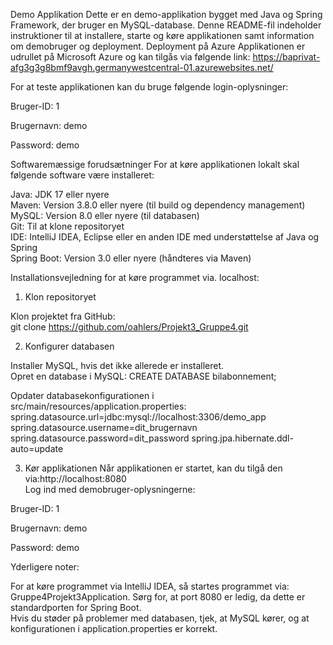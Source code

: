 Demo Applikation
Dette er en demo-applikation bygget med Java og Spring Framework, der bruger en MySQL-database. Denne README-fil indeholder instruktioner til at installere, starte og køre applikationen samt information om demobruger og deployment.
Deployment på Azure
Applikationen er udrullet på Microsoft Azure og kan tilgås via følgende link: https://baprivat-afg3g3g8bmf9avgh.germanywestcentral-01.azurewebsites.net/


For at teste applikationen kan du bruge følgende login-oplysninger:  

Bruger-ID: 1 

Brugernavn: demo

Password: demo


Softwaremæssige forudsætninger
For at køre applikationen lokalt skal følgende software være installeret:  

Java: JDK 17 eller nyere  
Maven: Version 3.8.0 eller nyere (til build og dependency management)  
MySQL: Version 8.0 eller nyere (til databasen)  
Git: Til at klone repositoryet  
IDE: IntelliJ IDEA, Eclipse eller en anden IDE med understøttelse af Java og Spring  
Spring Boot: Version 3.0 eller nyere (håndteres via Maven)

Installationsvejledning for at køre programmet via. localhost:
1. Klon repositoryet
   
Klon projektet fra GitHub:  
git clone https://github.com/oahlers/Projekt3_Gruppe4.git

2. Konfigurer databasen

Installer MySQL, hvis det ikke allerede er installeret.  
Opret en database i MySQL:  CREATE DATABASE bilabonnement;

Opdater databasekonfigurationen i src/main/resources/application.properties:  spring.datasource.url=jdbc:mysql://localhost:3306/demo_app
spring.datasource.username=dit_brugernavn
spring.datasource.password=dit_password
spring.jpa.hibernate.ddl-auto=update

3. Kør applikationen
Når applikationen er startet, kan du tilgå den via:http://localhost:8080  
Log ind med demobruger-oplysningerne:  

Bruger-ID: 1

Brugernavn: demo

Password: demo

Yderligere noter:

For at køre programmet via IntelliJ IDEA, så startes programmet via: Gruppe4Projekt3Application.
Sørg for, at port 8080 er ledig, da dette er standardporten for Spring Boot.  
Hvis du støder på problemer med databasen, tjek, at MySQL kører, og at konfigurationen i application.properties er korrekt.  
